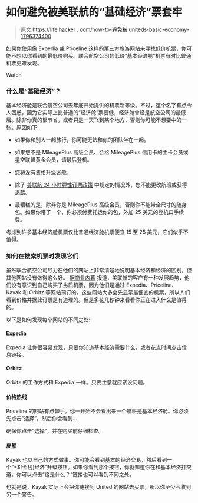# 如何避免被美联航的“基础经济”票套牢

> 原文:[https://life hacker . com/how-to-避免被 uniteds-basic-economy-1796374400](https://lifehacker.com/how-to-avoid-getting-stuck-with-uniteds-basic-economy-1796374400)

如果你使用像 Expedia 或 Priceline 这样的第三方旅游网站来寻找低价机票，你可能不想以你看到的最低价购买。联合航空公司的低价“基本经济舱”机票有时比普通机票更难发现。

Watch

### 什么是“基础经济”？

基本经济舱是联合航空公司去年底开始提供的机票新等级。不过，这个名字有点令人困惑，因为它实际上比普通的“经济舱”票要低，经济舱曾经是航空公司的最低层。除非你真的很节省，或者只是一天飞到某个地方，否则你可能不想要中的一张。原因如下:

*   如果你和别人一起旅行，你可能无法和你的团队坐在一起。

*   如果您不是 MileagePlus 高级会员、合格 MileagePlus 信用卡的主卡会员或星空联盟黄金会员，请最后登机。

*   您将没有资格升级客舱。

*   除了 [美联航 24 小时弹性订票政策](https://www.united.com/web/en-us/content/reservations/refunds/24-hour-booking-policy.aspx) 中规定的情况外，您不能更改航班或获得退款。

*   最糟糕的是，除非你是 MileagePlus 高级会员，否则你不能带全尺寸的随身包。如果你带了一个，你必须付费托运你的包，外加 25 美元的登机口手续费。

考虑到许多基本经济舱机票仅比普通经济舱机票便宜 15 至 25 美元，它们似乎不值得。

### 如何在搜索机票时发现它们

虽然联合航空公司尽力在他们的网站上非常清楚地说明基本经济和经济的区别，但其他网站没有做得这么好。 [据商业内幕](http://www.businessinsider.com/united-airlines-basic-economy-limitations-not-clear-on-expedia-orbitz-2017-6) 报道，美联航的客户有一种发展趋势，他们没有意识到自己购买了劣质机票，因为他们是通过 Expedia、Priceline、Kayak 和 Orbitz 等网站预订的。这些网站大多会先显示最便宜的机票，所以人们看到价格并据此订票是有道理的。但是多花几秒钟来看看你正在进入什么是值得的。

以下是如何发现每个网站的不同之处:

#### Expedia

Expedia 让你很容易发现，只要你知道基本经济需要什么，或者花点时间点击信息链接。

#### Orbitz

Orbitz 的工作方式和 Expedia 一样。只要注意就应该没问题。

#### 价格热线

Priceline 的网站有点棘手。你一开始不会看出来一个航班是基本经济舱。你必须先点击“选择”。然后你会看到...

确保你点击“选择”，并在购买前仔细检查。

#### 皮船

Kayak 也以自己的方式做事。你可能会看到基本的经济交易，然后看到一个“+$[金钱]经济”升级按钮。如果你看到那个按钮，你就知道你在和基本经济打交道。你可以点击“这是什么？”链接也可以看到不同之处。

也就是说，Kayak 实际上会把你链接到 United 的网站去买票，所以你至少会收到另一个警告。